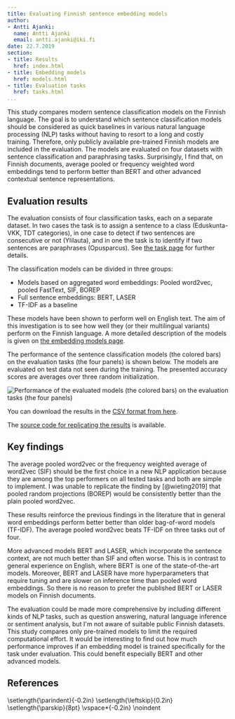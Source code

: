 ```yaml
---
title: Evaluating Finnish sentence embedding models
author:
- Antti Ajanki:
  name: Antti Ajanki
  email: antti.ajanki@iki.fi
date: 22.7.2019
section:
- title: Results
  href: index.html
- title: Embedding models
  href: models.html
- title: Evaluation tasks
  href: tasks.html
...
```


This study compares modern sentence classification models on the
Finnish language. The goal is to understand which sentence
classification models should be considered as quick baselines in
various natural language processing (NLP) tasks without having to
resort to a long and costly training. Therefore, only publicly
available pre-trained Finnish models are included in the evaluation.
The models are evaluated on four datasets with sentence classification
and paraphrasing tasks. Surprisingly, I find that, on Finnish
documents, average pooled or frequency weighted word embeddings tend
to perform better than BERT and other advanced contextual sentence
representations.

## Evaluation results

The evaluation consists of four classification tasks, each on a
separate dataset. In two cases the task is to assign a sentence to a
class (Eduskunta-VKK, TDT categories), in one case to detect if two
sentences are consecutive or not (Ylilauta), and in one the task is to
identify if two sentences are paraphrases (Opusparcus). See [the task
page](tasks.html) for further details.

The classification models can be divided in three groups:

* Models based on aggregated word embeddings: Pooled word2vec, pooled FastText, SIF, BOREP
* Full sentence embeddings: BERT, LASER
* TF-IDF as a baseline

These models have been shown to perform well on English text. The aim
of this investigation is to see how well they (or their multilingual
variants) perform on the Finnish language. A more detailed description
of the models is given on [the embedding models page](models.html).

The performance of the sentence classification models (the colored
bars) on the evaluation tasks (the four panels) is shown below. The
models are evaluated on test data not seen during the training. The
presented accuracy scores are averages over three random
initialization.

![Performance of the evaluated models (the colored bars) on the
evaluation tasks (the four panels)](images/scores.svg)

You can download the results in the [CSV format from
here](https://github.com/aajanki/fi-sentence-embeddings-eval/blob/master/scores/scores.csv).

The [source code for replicating the
results](https://github.com/aajanki/fi-sentence-embeddings-eval) is
available.

## Key findings

The average pooled word2vec or the frequency weighted average of
word2vec (SIF) should be the first choice in a new NLP application
because they are among the top performers on all tested tasks and both
are simple to implement. I was unable to replicate the finding by
[@wieting2019] that pooled random projections (BOREP) would be
consistently better than the plain pooled word2vec.

These results reinforce the previous findings in the literature that
in general word embeddings perform better better than older
bag-of-word models (TF-IDF). The average pooled word2vec beats TF-IDF
on three tasks out of four.

More advanced models BERT and LASER, which incorporate the sentence
context, are not much better than SIF and often worse. This is in
contrast to general experience on English, where BERT is one of the
state-of-the-art models. Moreover, BERT and LASER have more
hyperparameters that require tuning and are slower on inference time
than pooled word embeddings. So there is no reason to prefer the
published BERT or LASER models on Finnish documents.

The evaluation could be made more comprehensive by including different
kinds of NLP tasks, such as question answering, natural language
inference or sentiment analysis, but I'm not aware of suitable public
Finnish datasets. This study compares only pre-trained models to limit
the required computational effort. It would be interesting to find out
how much performance improves if an embedding model is trained
specifically for the task under evaluation. This could benefit
especially BERT and other advanced models.

## References
\setlength{\parindent}{-0.2in}
\setlength{\leftskip}{0.2in}
\setlength{\parskip}{8pt}
\vspace*{-0.2in}
\noindent
